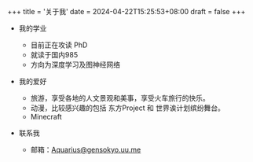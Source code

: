 +++
title = '关于我'
date = 2024-04-22T15:25:53+08:00
draft = false
+++

- 我的学业
  - 目前正在攻读 PhD
  - 就读于国内985
  - 方向为深度学习及图神经网络

- 我的爱好
  - 旅游，享受各地的人文景观和美事，享受火车旅行的快乐。
  - 动漫，比较感兴趣的包括 东方Project 和 世界诶计划缤纷舞台。
  - Minecraft

- 联系我
  - 邮箱：Aquarius@gensokyo.uu.me